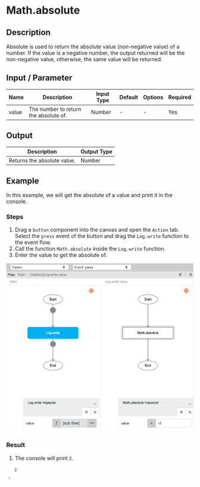 # Math.absolute

## Description

Absolute is used to return the absolute value (non-negative value) of a number. If the value is a negative number, the output returned will be the non-negative value, otherwise, the same value will be returned.

## Input / Parameter

| Name | Description | Input Type | Default | Options | Required |
| ------ | ------ | ------ | ------ | ------ | ------ |
| value | The number to return the absolute of. | Number | - | - | Yes |

## Output

| Description | Output Type |
| ------ | ------ |
| Returns the absolute value. | Number |

## Example

In this example, we will get the absolute of a value and print it in the console.

### Steps

1. Drag a `button` component into the canvas and open the `Action` tab. Select the `press` event of the button and drag the `Log.write` function to the event flow.
2. Call the function `Math.absolute` inside the `Log.write` function.
3. Enter the value to get the absolute of.

![](./absolute-step-1.png)

### Result

1. The console will print `2`.

![](./absolute-result-1.png)


